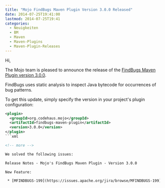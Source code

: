 ```yaml
---
title: "Mojo FindBugs Maven Plugin Version 3.0.0 Released"
date: 2014-07-25T19:41:00
lastmod: 2014-07-25T19:41
categories:
  - Neuigkeiten
  - BM
  - Maven
  - Maven-Plugins
  - Maven-Plugin-Releases
---
```

Hi,

The Mojo team is pleased to announce the release of the 
[FindBugs Maven Plugin version 3.0.0](http://mojo.codehaus.org/findbugs-maven-plugin/).

FindBugs uses static analysis to inspect Java bytecode for occurrences of bug patterns. 

To get this update, simply specify the version in your project's plugin configuration: 


```xml
<plugin>
  <groupId>org.codehaus.mojo</groupId>
  <artifactId>findbugs-maven-plugin</artifactId>
  <version>3.0.0</version>
</plugin>
```xml

<!-- more -->

We solved the following issues:

Release Notes - Mojo's FindBugs Maven Plugin - Version 3.0.0

New Feature:

 * [MFINDBUGS-199](https://issues.apache.org/jira/browse/MFINDBUGS-199) - Upgrade to Findbugs 3.0.0


